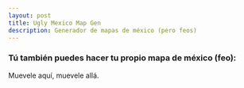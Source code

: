 ```yaml
---
layout: post
title: Ugly Mexico Map Gen
description: Generador de mapas de méxico (pero feos)
---
```


### Tú también puedes hacer tu propio mapa de méxico (feo): 



<div id="observablehq-map-b7b285ad" align="center" style="width: 100%; margin: 0 auto; box-sizing: border-box;"></div>

Muevele aquí, muevele allá.

<div id="observablehq-viewof-fillWeight-b7b285ad"></div>
<div id="observablehq-viewof-hachureGap-b7b285ad"></div>
<div id="observablehq-viewof-bowing-b7b285ad"></div>
<div id="observablehq-viewof-roughness-b7b285ad"></div>
<script type="module">
import {Runtime, Inspector} from "https://cdn.jsdelivr.net/npm/@observablehq/runtime@4/dist/runtime.js";
import define from "https://api.observablehq.com/d/76d838853470aad8.js?v=3";
new Runtime().module(define, name => {
  if (name === "map") return new Inspector(document.querySelector("#observablehq-map-b7b285ad"));
  if (name === "viewof fillWeight") return new Inspector(document.querySelector("#observablehq-viewof-fillWeight-b7b285ad"));
  if (name === "viewof hachureGap") return new Inspector(document.querySelector("#observablehq-viewof-hachureGap-b7b285ad"));
  if (name === "viewof bowing") return new Inspector(document.querySelector("#observablehq-viewof-bowing-b7b285ad"));
  if (name === "viewof roughness") return new Inspector(document.querySelector("#observablehq-viewof-roughness-b7b285ad"));
});
</script>
